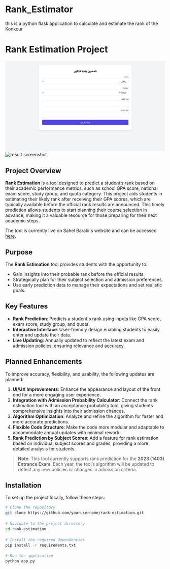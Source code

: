 # Rank_Estimator
this is a python flask application to calculate and estimate the rank of the Konkour  
# Rank Estimation Project

![main screenshot](https://github.com/salehmhosseini/Rank_Estimator/blob/main/screenshots/main.png)
![result screenshot](path/to/screenshot2.png)

## Project Overview

**Rank Estimation** is a tool designed to predict a student’s rank based on their academic performance metrics, such as school GPA score, national exam score, study group, and quota category. This project aids students in estimating their likely rank after receiving their GPA scores, which are typically available before the official rank results are announced. This timely prediction allows students to start planning their course selection in advance, making it a valuable resource for those preparing for their next academic steps.

The tool is currently live on Sahel Baratii's website and can be accessed [here](https://sahelbaratii.com/takhmin-rotbeh/).

## Purpose

The **Rank Estimation** tool provides students with the opportunity to:
- Gain insights into their probable rank before the official results.
- Strategically plan for their subject selection and admission preferences.
- Use early prediction data to manage their expectations and set realistic goals.

## Key Features

- **Rank Prediction**: Predicts a student's rank using inputs like GPA score, exam score, study group, and quota.
- **Interactive Interface**: User-friendly design enabling students to easily enter and update their data.
- **Live Updating**: Annually updated to reflect the latest exam and admission policies, ensuring relevance and accuracy.

## Planned Enhancements

To improve accuracy, flexibility, and usability, the following updates are planned:

1. **UI/UX Improvements**: Enhance the appearance and layout of the front end for a more engaging user experience.
2. **Integration with Admission Probability Calculator**: Connect the rank estimation tool with an acceptance probability tool, giving students comprehensive insights into their admission chances.
3. **Algorithm Optimization**: Analyze and refine the algorithm for faster and more accurate predictions.
4. **Flexible Code Structure**: Make the code more modular and adaptable to accommodate annual updates with minimal rework.
5. **Rank Prediction by Subject Scores**: Add a feature for rank estimation based on individual subject scores and grades, providing a more detailed analysis for students.

> **Note**: This tool currently supports rank prediction for the **2023 (1403) Entrance Exam**. Each year, the tool’s algorithm will be updated to reflect any new policies or changes in admission criteria.

## Installation

To set up the project locally, follow these steps:

```bash
# Clone the repository
git clone https://github.com/yourusername/rank-estimation.git

# Navigate to the project directory
cd rank-estimation

# Install the required dependencies
pip install -r requirements.txt

# Run the application
python app.py
